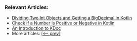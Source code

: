 ### Relevant Articles:
- [Dividing Two Int Objects and Getting a BigDecimal in Kotlin](https://www.baeldung.com/kotlin/divide-two-int-objects-bigdecimal-result)
- [Check if a Number Is Positive or Negative in Kotlin](https://www.baeldung.com/kotlin/number-sign)
- [An Introduction to KDoc](https://www.baeldung.com/kotlin/kdoc)
- More articles: [[<-- prev]](../core-kotlin-7)
